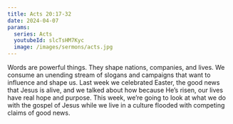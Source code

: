 ```yaml
---
title: Acts 20:17-32
date: 2024-04-07
params:
  series: Acts
  youtubeId: slcTsHM7Kyc
  image: /images/sermons/acts.jpg
---
```


Words are powerful things. They shape nations, companies, and lives. We consume an unending stream of slogans and campaigns that want to influence and shape us. Last week we celebrated Easter, the good news that Jesus is alive, and we talked about how because He’s risen, our lives have real hope and purpose. This week, we’re going to look at what we do with the gospel of Jesus while we live in a culture flooded with competing claims of good news.

